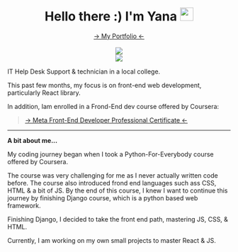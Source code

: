 <h1 align="center";font-size: 16px> Hello there :) I'm Yana  <img src="https://i.imgur.com/u8HivgI.gif" width="30px"></h1>

<p align="center">
<a href="https://yanshtein.github.io/"> -> My Portfolio <- </a>
<br/>
<br/>
<a href="https://www.linkedin.com/in/yanshtein" rel="nofollow"><img src="https://img.shields.io/badge/-Me on LINKEDIN-blue" style="max-width: 100%;"></a>
<br/>
<a href="https://codepen.io/yansht/" rel="nofollow"><img src="https://img.shields.io/badge/-CodePen projects-red" style="max-width: 100%;"></a>
</p>
  
IT Help Desk Support & technician in a local college.

This past few months, my focus is on front-end web development, particularly React library.

  In addition, Iam enrolled in a Frond-End dev course offered by Coursera:

> <a href="https://www.coursera.org/professional-certificates/meta-front-end-developer/"> -> Meta Front-End Developer Professional Certificate <- </a>

  <b><hr>A bit about me...</hr></b>
  
My coding journey began when I took a Python-For-Everybody course offered by Coursera.
  
The course was very challenging for me as I never actually written code before.
The course also introduced frond end languages such ass CSS, HTML & a bit of JS.
By the end of this course, I knew I want to continue this journey by finishing Django course, which is a python based web framework.
  
Finishing Django, I decided to take the front end path, mastering JS, CSS, & HTML.
  
Currently, I am working on my own small projects to master React & JS.
